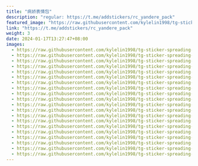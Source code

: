 ```yaml
---
title: "病娇表情包"
description: "regular: https://t.me/addstickers/rc_yandere_pack"
featured_image: "https://raw.githubusercontent.com/kylelin1998/tg-sticker-spreading-worldwide-images/main/img/07a807cb-c77f-4c9a-9e94-f23b41942108.jpg"
link: "https://t.me/addstickers/rc_yandere_pack"
weight: 3
date: 2024-01-17T13:27:47+08:00
images:
  - https://raw.githubusercontent.com/kylelin1998/tg-sticker-spreading-worldwide-images/main/img/07a807cb-c77f-4c9a-9e94-f23b41942108.jpg
  - https://raw.githubusercontent.com/kylelin1998/tg-sticker-spreading-worldwide-images/main/img/321f8056-fe5b-4a84-b6db-5ef07213dfa7.jpg
  - https://raw.githubusercontent.com/kylelin1998/tg-sticker-spreading-worldwide-images/main/img/eaaef8a0-af54-428b-b274-79d78c163a3d.jpg
  - https://raw.githubusercontent.com/kylelin1998/tg-sticker-spreading-worldwide-images/main/img/c40e43d0-ed68-4101-aedd-484773049387.jpg
  - https://raw.githubusercontent.com/kylelin1998/tg-sticker-spreading-worldwide-images/main/img/d19ac499-c9e4-45e0-b8c3-51ea652fa196.jpg
  - https://raw.githubusercontent.com/kylelin1998/tg-sticker-spreading-worldwide-images/main/img/1e9406b6-7d78-4b18-bef0-d8b9008be984.jpg
  - https://raw.githubusercontent.com/kylelin1998/tg-sticker-spreading-worldwide-images/main/img/e4cd49ce-4767-4e13-8f8f-dce4dd63284b.jpg
  - https://raw.githubusercontent.com/kylelin1998/tg-sticker-spreading-worldwide-images/main/img/3a6a697e-616b-482f-9c1a-89bb134bf301.jpg
  - https://raw.githubusercontent.com/kylelin1998/tg-sticker-spreading-worldwide-images/main/img/938d7ae8-5b53-46d2-a7e3-e5c20d67bf22.jpg
  - https://raw.githubusercontent.com/kylelin1998/tg-sticker-spreading-worldwide-images/main/img/9f706b75-e227-4efb-91ec-9f752a39c98f.jpg
  - https://raw.githubusercontent.com/kylelin1998/tg-sticker-spreading-worldwide-images/main/img/42e3801a-acd6-4e9b-99ec-08acc74ade6e.jpg
  - https://raw.githubusercontent.com/kylelin1998/tg-sticker-spreading-worldwide-images/main/img/cf0c61a7-fcd4-4f79-af19-838c0a2ede21.jpg
  - https://raw.githubusercontent.com/kylelin1998/tg-sticker-spreading-worldwide-images/main/img/98142841-74e1-4321-b63f-ca1a233dcae6.jpg
  - https://raw.githubusercontent.com/kylelin1998/tg-sticker-spreading-worldwide-images/main/img/1ebacd83-130c-48ac-b780-66919c2185b8.jpg
  - https://raw.githubusercontent.com/kylelin1998/tg-sticker-spreading-worldwide-images/main/img/68f6279b-3677-435e-adf2-fc6bb7dcd5ac.jpg
  - https://raw.githubusercontent.com/kylelin1998/tg-sticker-spreading-worldwide-images/main/img/b314a69f-9fda-4673-a827-d3f124b159ef.jpg
  - https://raw.githubusercontent.com/kylelin1998/tg-sticker-spreading-worldwide-images/main/img/88d78a7b-e485-4fdc-a367-8e0bb159c9c0.jpg
  - https://raw.githubusercontent.com/kylelin1998/tg-sticker-spreading-worldwide-images/main/img/83372cec-4ac0-4493-a35c-b89037c1b5cd.jpg
  - https://raw.githubusercontent.com/kylelin1998/tg-sticker-spreading-worldwide-images/main/img/531b36bf-a0a2-47ab-a83f-39227b118db5.jpg
  - https://raw.githubusercontent.com/kylelin1998/tg-sticker-spreading-worldwide-images/main/img/36174868-0710-4b0d-8f0c-76cc5295ef98.jpg
---
```

